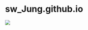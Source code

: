 # sw_Jung.github.io

<img src="https://img.shields.io/badge/Python-3766AB?style=flat-square&logo=Python&logoColor=white"/></a>
